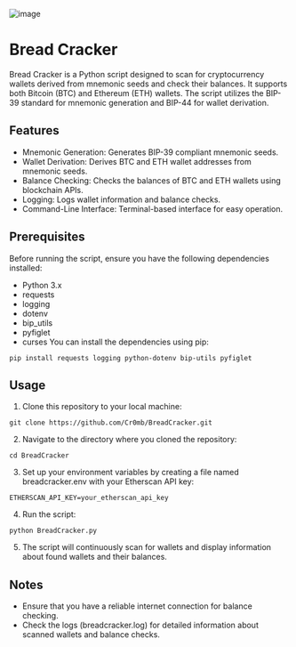 ![image](https://github.com/Cr0mb/BreadCracker/assets/137664526/50a58a13-0134-4516-b205-c9044cbd17b4)


# Bread Cracker
Bread Cracker is a Python script designed to scan for cryptocurrency wallets derived from mnemonic seeds and check their balances. 
It supports both Bitcoin (BTC) and Ethereum (ETH) wallets. The script utilizes the BIP-39 standard for mnemonic generation and BIP-44 for wallet derivation.

## Features
- Mnemonic Generation: Generates BIP-39 compliant mnemonic seeds.
- Wallet Derivation: Derives BTC and ETH wallet addresses from mnemonic seeds.
- Balance Checking: Checks the balances of BTC and ETH wallets using blockchain APIs.
- Logging: Logs wallet information and balance checks.
- Command-Line Interface: Terminal-based interface for easy operation.
## Prerequisites
Before running the script, ensure you have the following dependencies installed:

- Python 3.x
- requests
- logging
- dotenv
- bip_utils
- pyfiglet
- curses
You can install the dependencies using pip:
```
pip install requests logging python-dotenv bip-utils pyfiglet
```
## Usage
1. Clone this repository to your local machine:
```
git clone https://github.com/Cr0mb/BreadCracker.git
```
2. Navigate to the directory where you cloned the repository:
```
cd BreadCracker
```
3. Set up your environment variables by creating a file named breadcracker.env with your Etherscan API key:
```
ETHERSCAN_API_KEY=your_etherscan_api_key
```
4. Run the script:
```
python BreadCracker.py
```
5. The script will continuously scan for wallets and display information about found wallets and their balances.

## Notes
- Ensure that you have a reliable internet connection for balance checking.
- Check the logs (breadcracker.log) for detailed information about scanned wallets and balance checks.

